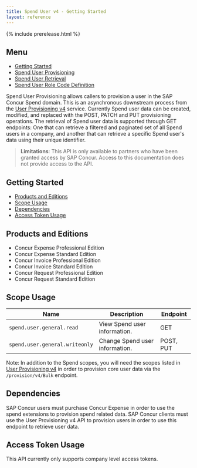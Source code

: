 ```yaml
---
title: Spend User v4 - Getting Started
layout: reference
---
```


{% include prerelease.html %}

## Menu

* [Getting Started](#getting-started)
* [Spend User Provisioning](./v4.spend-user-provisioning.html)
* [Spend User Retrieval](./v4.spend-user-retrieval.html)
* [Spend User Role Code Definition](./v4.spend-role-code-definition.html)

Spend User Provisioning allows callers to provision a user in the SAP Concur Spend domain. This is an asynchronous downstream process from the [User Provisioning v4](/api-reference/user-provisioning/v4.user-provisioning.html) service. Currently Spend user data can be created, modified, and replaced with the POST, PATCH and PUT provisioning operations. The retrieval of Spend user data is supported through GET endpoints: One that can retrieve a filtered and paginated set of all Spend users in a company, and another that can retrieve a specific Spend user's data using their unique identifier.

> **Limitations**: This API is only available to partners who have been granted access by SAP Concur. Access to this documentation does not provide access to the API.

## Getting Started

* [Products and Editions](#products-editions)
* [Scope Usage](#scope-usage)
* [Dependencies](#dependencies)
* [Access Token Usage](#access-token-usage)

## <a name="products-editions"></a>Products and Editions

* Concur Expense Professional Edition
* Concur Expense Standard Edition
* Concur Invoice Professional Edition
* Concur Invoice Standard Edition
* Concur Request Professional Edition
* Concur Request Standard Edition

## <a name="scope-usage"></a>Scope Usage

|Name|Description|Endpoint
|---|---|---|
|`spend.user.general.read`|View Spend user information.|GET|
|`spend.user.general.writeonly`|Change Spend user information.|POST, PUT|

Note: In addition to the Spend scopes, you will need the scopes listed in [User Provisioning v4](/api-reference/user-provisioning/v4.user-provisioning.html) in order to provision core user data via the `/provision/v4/Bulk` endpoint.

## <a name="dependencies"></a>Dependencies

SAP Concur users must purchase Concur Expense in order to use the spend extensions to provision spend related data. SAP Concur clients must use the User Provisioning v4 API to provision users in order to use this endpoint to retrieve user data.

## <a name="access-token-usage"></a>Access Token Usage

This API currently only supports company level access tokens.
